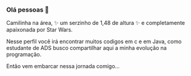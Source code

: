 ### Olá pessoas 👋

Camilinha na área, ✨ um serzinho de 1,48 de altura ✨ e completamente apaixonada por Star Wars.

Nesse perfil você irá encontrar muitos codigos em c e em Java, como estudante de ADS busco compartilhar aqui a minha evolução na programação.

Então vem embarcar nessa jornada comigo...
